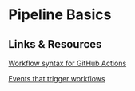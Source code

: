 # Pipeline Basics

## Links & Resources

[Workflow syntax for GitHub Actions](https://docs.github.com/en/actions/using-workflows/workflow-syntax-for-github-actions)

[Events that trigger workflows](https://docs.github.com/en/actions/learn-github-actions/events-that-trigger-workflows)